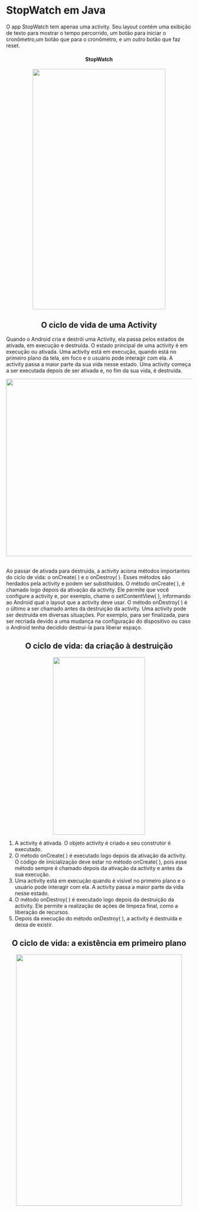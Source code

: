 # StopWatch em Java

<p>
O app StopWatch tem apenas uma activity. 
Seu layout contém uma exibição de texto para mostrar o tempo percorrido, 
um botão para iniciar o cronômetro,um botão que para o cronômetro, e um outro botão que faz reset.
</p>

<div align="middle">
  <h4>StopWatch</h4> 
  <img src="https://user-images.githubusercontent.com/29150094/174459973-49a7cff0-eb2c-46d1-8116-f182de010616.png" width="360" height="650" />  
</div>
<div>
<div align="middle">
<h2>O ciclo de vida de uma Activity</h2> 
</div>
  
<p>
Quando o Android cria e destrói uma Activity, ela passa pelos estados de ativada, em execução e destruída. O estado principal de uma activity é em execução ou ativada. Uma activity está em execução, quando está no primeiro plano da tela, em foco e o usuário pode interagir com ela. A activity passa a maior parte da sua vida nesse estado. Uma activity começa a ser executada depois de ser ativada e, no fim da sua vida, é destruída.
</p>
  
  <div align="middle">
  <img src="https://user-images.githubusercontent.com/29150094/174481329-71a09bf2-7ec3-444b-af18-a4ed7236781d.png" width="600" height="480" />  
  </div> </br>
  
<p>
Ao passar de ativada para destruída, a activity aciona métodos importantes do ciclo de vida: o onCreate( ) e o onDestroy( ). Esses métodos são herdados pela activity e podem ser substituídos. O método onCreate( ), é chamado logo depois da ativação da activity. Ele permite que você configure a activity e, por exemplo, chame o setContentView( ), informando ao Android qual o layout que a activity deve usar. O método onDestroy( ) é o último a ser chamado antes da destruição da activity. Uma activity pode ser destruída em diversas situações. Por exemplo, para ser finalizada, para ser recriada devido a uma mudança na configuração do dispositivo ou caso o Android tenha decidido destruí-la para liberar espaço.
</p>
</div>
<div align="middle">
<h2>O ciclo de vida: da criação à destruição</h2> 
<img src="https://user-images.githubusercontent.com/29150094/174484709-9fbb552e-eda3-4d8b-a496-203383ba57fd.png" width="250" height="480" /> 
</div>
<div>
<p>
  <ol>
    <li>A activity é ativada. O objeto activity é criado e seu construtor é executado.</li>
    <li>O método onCreate( ) é executado logo depois da ativação da activity. O código de iinicialização deve estar no método onCreate( ), pois esse método   sempre é chamado depois da ativação da activity e antes da sua execução.</li>
    <li>Uma activity está em execução quando é visível no primeiro plano e o usuário pode interagir com ela. A activity passa a maior parte da vida nesse estado.</li>
    <li>O método onDestroy( ) é executado logo depois da destruição da activity. Ele permite a realização de ações de limpeza final, como a liberação de recursos.</li>
    <li>Depois da execução do método onDestroy( ), a activity é destruída e deixa de existir.</li>
  </ol>
</p>
</div>
<div align="middle">
<h2>O ciclo de vida: a existência em primeiro plano</h2> 
<img src="https://user-images.githubusercontent.com/29150094/174499447-cc25eba5-8aab-4c77-ae7e-b6e260223087.png" width="450" height="680" /> 
</div>






